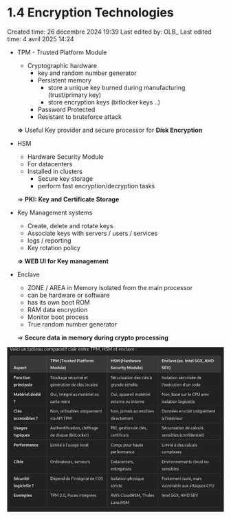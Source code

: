 # 1.4 Encryption Technologies

Created time: 26 décembre 2024 19:39
Last edited by: OLB_
Last edited time: 4 avril 2025 14:24

- TPM - Trusted Platform Module
    - Cryptographic hardware
        - key and random number generator
        - Persistent memory
            - store a unique key burned during manufacturing (trust/primary  key)
            - store encryption keys (bitlocker keys ..)
        - Password Protected
        - Resistant to bruteforce attack
    
    **⇒** Useful Key provider and secure processor for **Disk Encryption** 
    

- HSM
    - Hardware Security Module
    - For datacenters
    - Installed in clusters
        - Secure key storage
        - perform fast encryption/decryption tasks
    
    ⇒ **PKI: Key and Certificate Storage**
    

- Key Management systems
    - Create, delete and rotate keys
    - Associate keys with servers / users / services
    - logs / reporting
    - Key rotation policy
    
    **⇒ WEB UI for Key management**
    
- Enclave
    - ZONE / AREA in Memory isolated from the main processor
    - can be hardware or software
    - has its own boot ROM
    - RAM data encryption
    - Monitor boot process
    - True random number generator
    
    ⇒ **Secure data in memory during crypto processing** 
    

![image.png](image%2010.png)